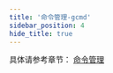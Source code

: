 ```yaml
---
title: '命令管理-gcmd'
sidebar_position: 4
hide_title: true
---
```


具体请参考章节： [命令管理](output/goframe-v2.3-md/核心组件-重点/命令管理)